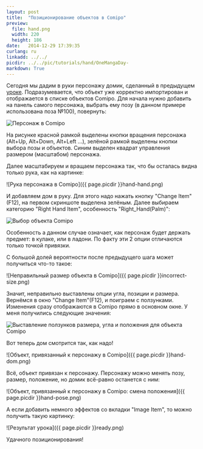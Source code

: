 ```yaml
---
layout: post
title:  "Позиционирование объектов в Comipo"
preview: 
  file: hand.png
  width: 220
  height: 186
date:   2014-12-29 17:39:35
curlang: ru
linkadd: ../../
picdir: ../../pic/tutorials/hand/OneMangaDay-
markdown: True
---
```


Сегодня мы дадим в руки персонажу домик, сделанный в предыдущем [уроке](new-3d-objects-blender.html). Подразумевается, что объект уже корректно импортирован и отображается в списке объектов Comipo. Для начала нужно добавить на панель самого персонажа, выбрать ему позу (в данном примере использована поза №100), повернуть:

<img src="{{ page.picdir }}hand-start.png" alt="Персонаж в Comipo" class="imgshad">

На рисунке красной рамкой выделены кнопки вращения персонажа (Alt+Up, Alt+Down, Alt+Left ...), зелёной рамкой выделены кнопки выбора позы и объектов. Синим выделен квадрат управления размером (масштабом) персонажа.

Далее масштабируем и вращаем персонажа так, что бы осталась видна только рука, как на картинке:

![Рука персонажа в Comipo]({{ page.picdir }}hand-hand.png)

И добавляем дом в руку. Для этого надо нажать кнопку "Change Item"(F12), на первом скриншоте выделена зелёным. Далее выбираем категорию "Right Hand Item", особенность "Right_Hand(Palm)":

<img src="{{ page.picdir }}change-item.png" alt="Выбор объекта Comipo" class="imgshad">

Особенность а данном случае означает, как персонаж будет держать предмет: в кулаке, или в ладони. По факту эти 2 опции отличаются только точкой привязки.

С большой долей вероятности после предыдущего шага может получиться что-то такое:

![Неправильный размер объекта в Comipo]({{ page.picdir }}incorrect-size.png)

Значит, неправильно выставлены опции угла, позиции и размера. Вернёмся в окно "Change Item"(F12), и поиграем с ползунками. Изменения сразу отображаются в Comipo прямо в основном окне. У меня получились следующие значения:

<img src="{{ page.picdir }}correct-size-values.png" alt="Выставление ползунков размера, угла и положения для объекта Comipo" class="imgshad">

Вот теперь дом смотрится так, как надо!

![Объект, привязанный к персонажу в Comipo]({{ page.picdir }}hand-dom.png)

Всё, объект привязан к персонажу. Персонажу можно менять позу, размер, положение, но домик всё-равно останется с ним:

![Объект, привязанный к персонажу в Comipo: смена положения]({{ page.picdir }}hand-pose.png)

А если добавить немного эффектов со вкладки "Image Item", то можно получить такую картинку:

![Результат урока]({{ page.picdir }}ready.png)

Удачного позиционирования!
